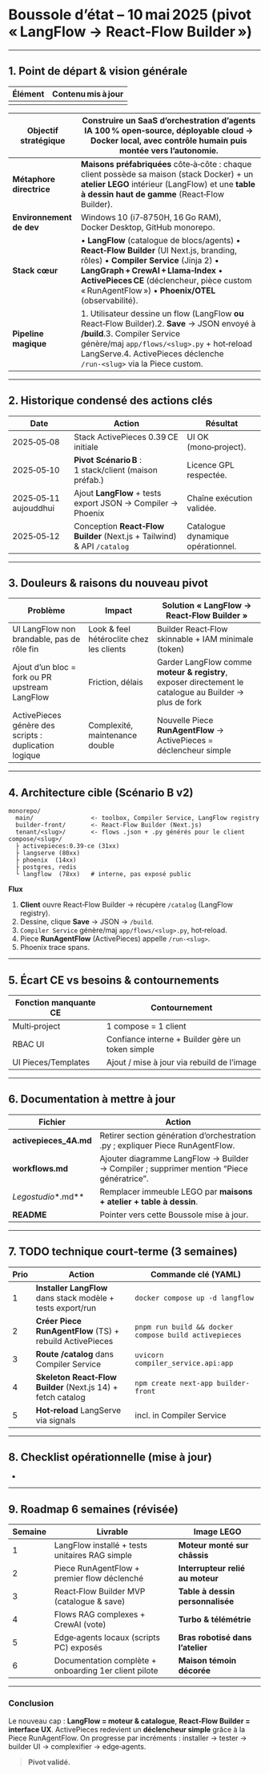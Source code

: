 # Boussole d’état – 10 mai 2025 (pivot « LangFlow → React‑Flow Builder »)

---

## 1. Point de départ & vision générale

| Élément | Contenu mis à jour |
| ------- | ------------------ |
|         |                    |

| **Objectif stratégique** | Construire un SaaS d’orchestration d’agents IA **100 % open‑source**, déployable **cloud → Docker local**, avec contrôle humain puis montée vers l’autonomie.                                                                                                                    |
| ------------------------ | -------------------------------------------------------------------------------------------------------------------------------------------------------------------------------------------------------------------------------------------------------------------------------- |
| **Métaphore directrice** | **Maisons préfabriquées** côte‑à‑côte : chaque client possède sa maison (stack Docker) + un **atelier LEGO** intérieur (LangFlow) et une **table à dessin haut de gamme** (React‑Flow Builder).                                                                                  |
| **Environnement de dev** | Windows 10 (i7‑8750H, 16 Go RAM), Docker Desktop, GitHub monorepo.                                                                                                                                                                                                               |
| **Stack cœur**           | • **LangFlow** (catalogue de blocs/agents) • **React‑Flow Builder** (UI Next.js, branding, rôles) • **Compiler Service** (Jinja 2) • **LangGraph + CrewAI + Llama‑Index** • **ActivePieces CE** (déclencheur, pièce custom « RunAgentFlow ») • **Phoenix/OTEL** (observabilité). |
| **Pipeline magique**     | 1. Utilisateur dessine un flow (LangFlow **ou** React‑Flow Builder).2. **Save** → JSON envoyé à **/build**.3. Compiler Service génère/maj `app/flows/<slug>.py` + hot‑reload LangServe.4. ActivePieces déclenche `/run‑<slug>` via la Piece custom.                              |

---

## 2. Historique condensé des actions clés

| Date                  | Action                                                                  | Résultat                          |
| --------------------- | ----------------------------------------------------------------------- | --------------------------------- |
| 2025‑05‑08            | Stack ActivePieces 0.39 CE initiale                                     | UI OK (mono‑project).             |
| 2025‑05‑10            | **Pivot Scénario B** : 1 stack/client (maison préfab.)                  | Licence GPL respectée.            |
| 2025‑05‑11 aujouddhui | Ajout **LangFlow** + tests export JSON → Compiler → Phoenix             | Chaîne exécution validée.         |
| 2025‑05‑12            | Conception **React‑Flow Builder** (Next.js + Tailwind) & API `/catalog` | Catalogue dynamique opérationnel. |

---

## 3. Douleurs & raisons du nouveau pivot

| Problème                                              | Impact                                   | Solution « LangFlow → React‑Flow Builder »                                                              |
| ----------------------------------------------------- | ---------------------------------------- | ------------------------------------------------------------------------------------------------------- |
| UI LangFlow non brandable, pas de rôle fin            | Look & feel hétéroclite chez les clients | Builder React‑Flow skinnable + IAM minimale (token)                                                     |
| Ajout d’un bloc = fork ou PR upstream LangFlow        | Friction, délais                         | Garder LangFlow comme **moteur & registry**, exposer directement le catalogue au Builder → plus de fork |
| ActivePieces génère des scripts : duplication logique | Complexité, maintenance double           | Nouvelle Piece **RunAgentFlow** → ActivePieces = déclencheur simple                                     |

---

## 4. Architecture cible (Scénario B v2)

```
monorepo/
  main/                <- toolbox, Compiler Service, LangFlow registry
  builder-front/       <- React-Flow Builder (Next.js)
  tenant/<slug>/       <- flows .json + .py générés pour le client
compose/<slug>/
  ├ activepieces:0.39-ce (31xx)
  ├ langserve (80xx)
  ├ phoenix  (14xx)
  ├ postgres, redis
  └ langflow  (78xx)   # interne, pas exposé public
```

**Flux**

1. **Client** ouvre React‑Flow Builder → récupère `/catalog` (LangFlow registry).
2. Dessine, clique **Save** → JSON → `/build`.
3. `Compiler Service` génère/maj `app/flows/<slug>.py`, hot‑reload.
4. Piece **RunAgentFlow** (ActivePieces) appelle `/run-<slug>`.
5. Phoenix trace spans.

---

## 5. Écart CE vs besoins & contournements

| Fonction manquante CE | Contournement                                    |
| --------------------- | ------------------------------------------------ |
| Multi‑project         | 1 compose = 1 client                             |
| RBAC UI               | Confiance interne + Builder gère un token simple |
| UI Pieces/Templates   | Ajout / mise à jour via rebuild de l’image       |

---

## 6. Documentation à mettre à jour

| Fichier                 | Action                                                                                   |
| ----------------------- | ---------------------------------------------------------------------------------------- |
| **activepieces\_4A.md** | Retirer section génération d’orchestration .py ; expliquer Piece RunAgentFlow.           |
| **workflows.md**        | Ajouter diagramme LangFlow → Builder → Compiler ; supprimer mention “Piece génératrice”. |
| *Legostudio*\*.md\*\*   | Remplacer immeuble LEGO par **maisons + atelier + table à dessin**.                      |
| **README**              | Pointer vers cette Boussole mise à jour.                                                 |

---

## 7. TODO technique court‑terme (3 semaines)

| Prio | Action                                                       | Commande clé (YAML)                                   |
| ---- | ------------------------------------------------------------ | ----------------------------------------------------- |
| 1    | **Installer LangFlow** dans stack modèle + tests export/run  | `docker compose up -d langflow`                       |
| 2    | **Créer Piece RunAgentFlow** (TS) + rebuild ActivePieces     | `pnpm run build && docker compose build activepieces` |
| 3    | **Route /catalog** dans Compiler Service                     | `uvicorn compiler_service.api:app`                    |
| 4    | **Skeleton React‑Flow Builder** (Next.js 14) + fetch catalog | `npm create next-app builder-front`                   |
| 5    | **Hot‑reload** LangServe via signals                         | incl. in Compiler Service                             |

---

## 8. Checklist opérationnelle (mise à jour)

*

---

## 9. Roadmap 6 semaines (révisée)

| Semaine | Livrable                                              | Image LEGO                       |
| ------- | ----------------------------------------------------- | -------------------------------- |
| 1       | LangFlow installé + tests unitaires RAG simple        | **Moteur monté sur châssis**     |
| 2       | Piece RunAgentFlow + premier flow déclenché           | **Interrupteur relié au moteur** |
| 3       | React‑Flow Builder MVP (catalogue & save)             | **Table à dessin personnalisée** |
| 4       | Flows RAG complexes + CrewAI (vote)                   | **Turbo & télémétrie**           |
| 5       | Edge‑agents locaux (scripts PC) exposés               | **Bras robotisé dans l’atelier** |
| 6       | Documentation complète + onboarding 1er client pilote | **Maison témoin décorée**        |

---

### Conclusion

Le nouveau cap : **LangFlow = moteur & catalogue**, **React‑Flow Builder = interface UX**. ActivePieces redevient un **déclencheur simple** grâce à la Piece RunAgentFlow. On progresse par incréments : installer → tester → builder UI → complexifier → edge‑agents.

> **Pivot validé.**
